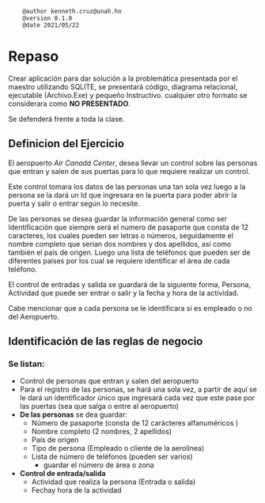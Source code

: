 ```
    @author kenneth.cruz@unah.hn
    @version 0.1.0
    @date 2021/05/22
```

# Repaso 

Crear aplicación para dar solución a la problemática presentada por el maestro utilizando SQLITE, se presentará código, diagrama relacional, ejecutable (Archivo.Exe) y pequeño Instructivo. cualquier otro formato se considerara como **NO PRESENTADO**.

Se defenderá frente a toda la clase.

## Definicion del Ejercicio 

El aeropuerto *Air Canadá Center*, desea llevar un control sobre las personas que entran y salen de sus puertas para lo que requiere realizar un control.

Este control tomara los datos de las personas una tan sola vez luego a la persona se la dará un Id que ingresara en la puerta para poder abrir la puerta y salir o entrar según lo necesite.

De las personas se desea guardar la información general como ser Identificación que siempre será el numero de pasaporte que consta de 12 caracteres, los cuales pueden ser letras o números, seguidamente el nombre completo que serian dos nombres y dos apellidos, así como también el país de origen. Luego una lista de teléfonos que pueden ser de diferentes países por los cual se requiere identificar el área de cada teléfono.

El control de entradas y salida se guardará de la siguiente forma, Persona, Actividad que puede ser entrar o salir y la fecha y hora de la actividad.

Cabe mencionar que a cada persona se le identificara si es empleado o no del Aeropuerto. 

## Identificación de las reglas de negocio

### Se listan:
- Control de personas que entran y salen del aeropuerto
- Para el registro de las personas, se hará una sola vez, a partir de aquí se le dará un identificador único que ingresará cada vez que este pase por las puertas (sea que salga o entre al aeropuerto)
- **De las personas** se dea guardar: 
  - Número de pasaporte (consta de 12 carácteres alfanuméricos  )
  - Nombre completo (2 nombres, 2 apellidos)
  - País de origen
  - Tipo de persona (Empleado o cliente de la aerolínea)
  - Lista de número de teléfonos (pueden ser varios)
    - guardar el número de área o zona
- **Control de entrada/salida**
  - Actividad que realiza la persona (Entrada o salida)
  - Fechay hora de la actividad